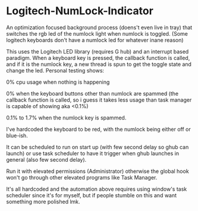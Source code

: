 # Logitech-NumLock-Indicator

An optimization focused background process (doens't even live in tray) that switches the rgb led of the numlock light when numlock is toggled.
(Some logitech keyboards don't have a numlock led for whatever inane reason)

This uses the Logitech LED library (requires G hub) and an interrupt based paradigm. When a keyboard key is pressed, the callback function is called, and if it is
the numlock key, a new thread is spun to get the toggle state and change the led. Personal testing shows:

0% cpu usage when nothing is happening

0% when the keyboard buttons other than numlock are spammed (the callback function is called, so i guess it takes less usage than task manager is capable of showing aka <0.1%)

0.1% to 1.7% when the numlock key is spammed.


I've hardcoded the keyboard to be red, with the numlock being either off or blue-ish. 

It can be scheduled to run on start up (with few second delay so ghub can launch) or 
use task scheduler to have it trigger when ghub launches in general (also few second delay).

Run it with elevated permissions (Administrator) otherwise the global hook won't go through other elevated programs like Task Manager.

It's all hardcoded and the automation above requires using window's task scheduler since it's for myself, but if people stumble on this and want something more polished lmk. 
